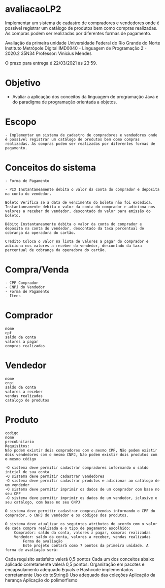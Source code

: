 # avaliacaoLP2
Implementar um sistema de cadastro de compradores e vendedores onde é possível registrar um catálogo de produtos bem como compras realizadas. As compras podem ser realizadas por diferentes formas de pagamento.


Avaliação da primeira unidade
Universidade Federal do Rio Grande do Norte
Instituto Metrópole Digital
IMD0040 - Linguagem de Programação 2 - 2020.2 35N34
Professor: Vinicius Mendes


O prazo para entrega é 22/03/2021 às 23:59.

# Objetivo
   - Avaliar a aplicação dos conceitos da linguagem de programação Java e do paradigma de programação orientada a objetos.

# Escopo
    - Implementar um sistema de cadastro de compradores e vendedores onde é possível registrar um catálogo de produtos bem como compras realizadas. As compras podem ser realizadas por diferentes formas de pagamento.

# Conceitos do sistema
    - Forma de Pagamento

    - PIX Instantaneamente debita o valor da conta do comprador e deposita na conta do vendedor.

    Boleto Verifica se a data de vencimento do boleto não foi excedida. Instantaneamente debita o valor da conta do comprador e adiciona nos valores a receber do vendedor, descontado do valor para emissão do boleto.

    Débito Instantaneamente debita o valor da conta do comprador e deposita na conta do vendedor, descontado da taxa percentual de cobrança da operadora do cartão.

    Credito Coloca o valor na lista de valores a pagar do comprador e adiciona nos valores a receber do vendedor, descontado da taxa percentual de cobrança da operadora do cartão.

# Compra/Venda
    - CPF Comprador
    - CNPJ do Vendedor
    - Forma de Pagamento
    - Itens

# Comprador
    nome
    cpf
    saldo da conta
    valores a pagar
    compras realizadas
    
# Vendedor
    nome
    cnpj
    saldo da conta
    valores a receber
    vendas realizadas
    catalogo de produtos

# Produto
    codigo
    nome
    precoUnitario
    Requisitos:
    Não podem existir dois compradores com o mesmo CPF, Não podem existir dois vendedores com o mesmo CNPJ, Não podem existir dois produtos com o mesmo código

    -O sistema deve permitir cadastrar compradores informando o saldo inicial de sua conta
    -O sistema deve permitir cadastrar vendedores
    -O sistema deve permitir cadastrar produtos e adicionar ao catálogo de um vendedor
    -O sistema deve permitir imprimir os dados de um comprador com base no seu CPF
    -O sistema deve permitir imprimir os dados de um vendedor, iclusive o seu catálogo, com base no seu CNPJ

    O sistema deve permitir cadastrar compras/vendas informando o CPF do comprador, o CNPJ do vendedor e os códigos dos produtos.

    O sistema deve atualizar os seguintes atributos de acordo com o valor de cada compra realizada e o tipo de pagamento escolhido:
        Comprador: saldo da conta, valores a pagar, compras realizadas
        Vendedor: saldo da conta, valores a receber, vendas realizadas
            Forma de avaliação
            Este projeto contará como 7 pontos da primeira unidade. A forma de avaliação será:

Cada requisito satisfeito valerá 0,5 pontos
Cada um dos conceitos abaixo aplicado corretamente valerá 0,5 pontos:
Organização em pacotes e encapsulamento adequado
Equals e Hashcode implementados corretamente
Uso do toString()
Uso adequado das coleções
Aplicação da herança
Aplicação do polimorfismo